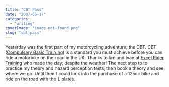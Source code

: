 ```yaml
---
title: "CBT Pass"
date: "2007-06-17"
categories: 
  - "writing"
coverImage: "image-not-found.png"
slug: "cbt-pass"
---
```


Yesterday was the first part of my motorcycling adventure; the CBT. CBT ([Compulsary Basic Training](http://en.wikipedia.org/wiki/Compulsory_Basic_Training)) is a standard you must achieve before you can ride a motorbike on the road in the UK. Thanks to Ian and Ivan at [Excel Rider Training](http://www.excelmotorcycletraining.co.uk/) who made the day; despite the weather! The next step to to practice my theory and hazard perception tests, then book a theory and see where we go. Until then I could look into the purchase of a 125cc bike and ride on the road with the L plates.
